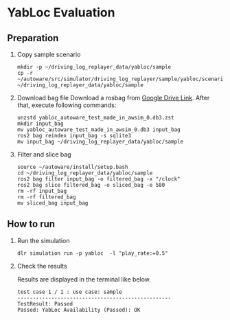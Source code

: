 # YabLoc Evaluation

## Preparation

1. Copy sample scenario

   ```shell
   mkdir -p ~/driving_log_replayer_data/yabloc/sample
   cp -r ~/autoware/src/simulator/driving_log_replayer/sample/yabloc/scenario.yaml ~/driving_log_replayer_data/yabloc/sample
   ```

2. Download bag file
   Download a rosbag from [Google Drive Link](https://drive.google.com/file/d/1zKTGRH4lD-wptpOdNCgpiPfGRDP0XrUm/view).
   After that, execute following commands:

   ```shell
   unzstd yabloc_autoware_test_made_in_awsim_0.db3.zst
   mkdir input_bag
   mv yabloc_autoware_test_made_in_awsim_0.db3 input_bag
   ros2 bag reindex input_bag -s sqlite3
   mv input_bag ~/driving_log_replayer_data/yabloc/sample
   ```

3. Filter and slice bag

   ```shell
   source ~/autoware/install/setup.bash
   cd ~/driving_log_replayer_data/yabloc/sample
   ros2 bag filter input_bag -o filtered_bag -x "/clock"
   ros2 bag slice filtered_bag -o sliced_bag -e 580
   rm -rf input_bag
   rm -rf filtered_bag
   mv sliced_bag input_bag
   ```

## How to run

1. Run the simulation

   ```shell
   dlr simulation run -p yabloc  -l "play_rate:=0.5"
   ```

2. Check the results

   Results are displayed in the terminal like below.

   ```shell
   test case 1 / 1 : use case: sample
   --------------------------------------------------
   TestResult: Passed
   Passed: YabLoc Availability (Passed): OK
   ```
